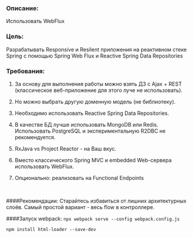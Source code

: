 ### Описание:
Использовать WebFlux

### Цель:
Разрабатывать Responsive и Resilent приложения на реактивном стеке Spring c помощью Spring Web Flux и Reactive Spring Data Repositories

### Требования:
1. За основу для выполнения работы можно взять ДЗ с Ajax + REST (классическое веб-приложение для этого луче не использовать).
   
2. Но можно выбрать другую доменную модель (не библиотеку).
   
3. Необходимо использовать Reactive Spring Data Repositories.
   
4. В качестве БД лучше использовать MongoDB или Redis. Использовать PostgreSQL и экспериментальную R2DBC не рекомендуется.
   
5. RxJava vs Project Reactor - на Ваш вкус.
   
6. Вместо классического Spring MVC и embedded Web-сервера использовать WebFlux.
   
7. Опционально: реализовать на Functional Endpoints 

<br>

####Рекомендации:
Старайтесь избавиться от лишних архитектурных слоёв. Самый простой вариант - весь flow в контроллере.

####Запуск webpack:
````npx webpack serve --config webpack.config.js````

```npm install html-loader --save-dev```